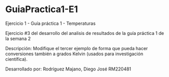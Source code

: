 # GuiaPractica1-E1
Ejercicio 1 - Guía práctica 1 - Temperaturas

Ejercicio #3 del desarrollo del analisis de resultados de la guía práctica 1 de la semana 2

Descripción: Modifique el tercer ejemplo de forma que pueda hacer conversiones también a grados Kelvin 
(usados para investigación científica).

Desarrollado por:
Rodríguez Majano, Diego José
RM220481
